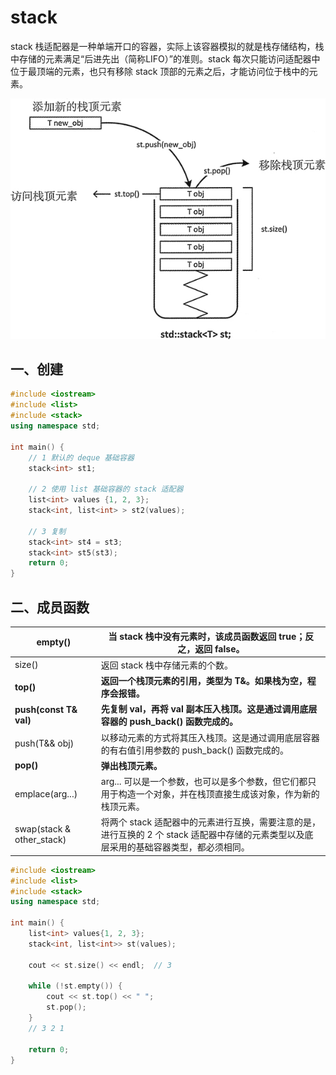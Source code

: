 # stack

stack 栈适配器是一种单端开口的容器，实际上该容器模拟的就是栈存储结构，栈中存储的元素满足“后进先出（简称LIFO）”的准则。stack 每次只能访问适配器中位于最顶端的元素，也只有移除 stack 顶部的元素之后，才能访问位于栈中的元素。

![](../doc/stack.png)

## 一、创建

```c++
#include <iostream>
#include <list>
#include <stack>
using namespace std;

int main() {
    // 1 默认的 deque 基础容器
    stack<int> st1;

    // 2 使用 list 基础容器的 stack 适配器
    list<int> values {1, 2, 3};
    stack<int, list<int> > st2(values);

    // 3 复制
    stack<int> st4 = st3;
    stack<int> st5(st3);
    return 0;
}
```

## 二、成员函数

| empty()                      | 当 stack 栈中没有元素时，该成员函数返回 true；反之，返回 false。 |
| ---------------------------- | ------------------------------------------------------------ |
| size()                       | 返回 stack 栈中存储元素的个数。                              |
| **top()**                    | **返回一个栈顶元素的引用，类型为 T&。如果栈为空，程序会报错。** |
| **push(const T& val)**       | **先复制 val，再将 val 副本压入栈顶。这是通过调用底层容器的 push_back() 函数完成的。** |
| push(T&& obj)                | 以移动元素的方式将其压入栈顶。这是通过调用底层容器的有右值引用参数的 push_back() 函数完成的。 |
| **pop()**                    | **弹出栈顶元素。**                                           |
| emplace(arg...)              | arg... 可以是一个参数，也可以是多个参数，但它们都只用于构造一个对象，并在栈顶直接生成该对象，作为新的栈顶元素。 |
| swap(stack<T> & other_stack) | 将两个 stack 适配器中的元素进行互换，需要注意的是，进行互换的 2 个 stack 适配器中存储的元素类型以及底层采用的基础容器类型，都必须相同。 |

```c++
#include <iostream>
#include <list>
#include <stack>
using namespace std;

int main() {
    list<int> values{1, 2, 3};
    stack<int, list<int>> st(values);

    cout << st.size() << endl;  // 3

    while (!st.empty()) {
        cout << st.top() << " ";
        st.pop();
    }
    // 3 2 1

    return 0;
}
```

